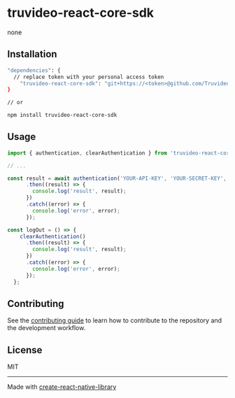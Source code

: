 # truvideo-react-core-sdk

none

## Installation

```sh
"dependencies": {
  // replace token with your personal access token
    "truvideo-react-core-sdk": "git+https://<token>@github.com/Truvideo/TruVideoReactCoreSdk.git#release-version-76"
}

// or

npm install truvideo-react-core-sdk
```

## Usage


```js
import { authentication, clearAuthentication } from 'truvideo-react-core-sdk';

// ...

const result = await authentication('YOUR-API-KEY', 'YOUR-SECRET-KEY', '')
      .then((result) => {
        console.log('result', result);
      })
      .catch((error) => {
        console.log('error', error);
      });

const logOut = () => {
    clearAuthentication()
      .then((result) => {
        console.log('result', result);
      })
      .catch((error) => {
        console.log('error', error);
      });
  };


```


## Contributing

See the [contributing guide](CONTRIBUTING.md) to learn how to contribute to the repository and the development workflow.

## License

MIT

---

Made with [create-react-native-library](https://github.com/callstack/react-native-builder-bob)
